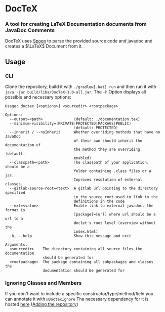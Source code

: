 # DocTeX
### A tool for creating LaTeX Documentation documents from JavaDoc Comments


DocTeX uses [Spoon](https://github.com/INRIA/spoon) to parse the provided source code and javadoc and creates a $\LaTeX$ Document from it.

## Usage
### CLI
Clone the repository, build it with `./gradlew[.bat] run` and then run it with `java -jar build/libs/DocTeX-1.0-all.jar`.
The `-h` Option displays all possible and necessary options:
```
Usage: doctex [<options>] <sourcedir> <rootpackage>

Options:
  --output=<path>              (default: ./documentation.tex)
  --minimum-visibility=(PRIVATE|PROTECTED|PACKAGE|PUBLIC)
                               (default: PROTECTED)
  --inherit / --noInherit      Whether overriding methods that have no JavaDoc
                               of their own should inherit the documentation of
                               the method they are overriding (default:
                               enabled)
  --classpath=<path>           The classpath of your application, should be a
                               folder containing .class files or a jar.
                               Improves resolution of external classes.
  --gitlab-source-root=<text>  A gitlab url pointing to the directory specified
                               in the source root used to link to the
                               definitions in the code
  --ext=<value>                Enable link to external javadoc, the format is
                               [package]=[url] where url should be a url to a
                               doclet's root level (overview without the
                               index.html)
  -h, --help                   Show this message and exit

Arguments:
  <sourcedir>    The directory containing all source files the documentation
                 should be generated for
  <rootpackage>  The package containing all subpackages and classes the
                 documentation should be generated for
```
### Ignoring Classes and Members
If you don't want to include a specific constructor/type/method/field you can annotate it with `@DoctexIgnore`
The necessary dependency for it is hosted [here](https://mvn.packages.mr-pine.de/#/releases/de/mr-pine/doctex/annotations) ([Adding the repository](https://mvn.packages.mr-pine.de/#/releases))
